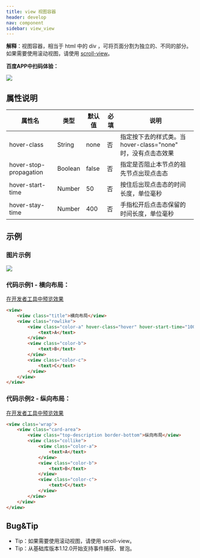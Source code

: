 ```yaml
---
title: view 视图容器
header: develop
nav: component
sidebar: view_view
---
```



**解释**：视图容器，相当于 html 中的 div ，可将页面分割为独立的、不同的部分。如果需要使用滚动视图，请使用 [scroll-view](/develop/component/view_scroll-view/)。

**百度APP中扫码体验：**

<img src="https://b.bdstatic.com/miniapp/assets/images/doc_demo/view.png"  class="demo-qrcode-image" />


## 属性说明


|属性名 |类型  |默认值  |必填|说明| 
|---- | ---- | ---- |---- |---- | 
|hover-class | String  |  none  | 否|指定按下去的样式类。当  hover-class="none"  时，没有点击态效果|
|hover-stop-propagation| Boolean  | false |否 |指定是否阻止本节点的祖先节点出现点击态|
|hover-start-time| Number | 50 |否 |按住后出现点击态的时间长度，单位毫秒|
|hover-stay-time| Number |400 | 否|手指松开后点击态保留的时间长度，单位毫秒|


## 示例

### **图片示例**

<div class="m-doc-custom-examples">
    <div class="m-doc-custom-examples-correct">
        <img src="https://b.bdstatic.com/miniapp/image/view.gif">
    </div>
    <div class="m-doc-custom-examples-correct">
        <img src=" ">
    </div>
    <div class="m-doc-custom-examples-correct">
        <img src=" ">
    </div>     
</div>

### **代码示例1 - 横向布局**：

<a href="swanide://fragment/8819fd543459539871829aea4398dfb01575275187354" title="在开发者工具中预览效果" target="_self">在开发者工具中预览效果</a>

```html
<view>
    <view class="title">横向布局</view>
    <view class="rowlike">
        <view class="color-a" hover-class="hover" hover-start-time="100" hover-stay-time="200" hover-stop-propagation="false">
            <text>A</text>
        </view>
        <view class="color-b">
            <text>B</text>
        </view>
        <view class="color-c">
            <text>C</text>
        </view>
    </view>
</view>
```

### **代码示例2 - 纵向布局**：

<a href="swanide://fragment/5555234f798072194eb3018c329375601575275317320" title="在开发者工具中预览效果" target="_self">在开发者工具中预览效果</a>

```html
<view class='wrap'>
    <view class="card-area">
        <view class="top-description border-bottom">纵向布局</view>
        <view class="collike">
            <view class="color-a">
                <text>A</text>
            </view>
            <view class="color-b">
                <text>B</text>
            </view>
            <view class="color-c">
                <text>C</text>
            </view>
        </view>
    </view>
</view>
```

## **Bug&Tip** 

* Tip：如果需要使用滚动视图，请使用 scroll-view。
* Tip：从基础库版本1.12.0开始支持事件捕获、冒泡。
